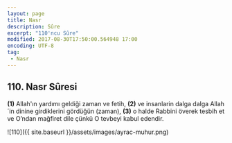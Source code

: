 ```yaml
---
layout: page
title: Nasr
description: Sûre
excerpt: "110'ncu Sûre"
modified: 2017-08-30T17:50:00.564948 17:00
encoding: UTF-8
tag: 
 - Nasr
---
```


## 110. Nasr Sûresi

**(1)** Allah'ın yardımı geldiği zaman ve fetih,
**(2)** ve insanlarin dalga dalga Allah´in dinine  girdiklerini gördüğün (zaman),
**(3)** o halde Rabbini överek tesbih et ve O’ndan mağfiret dile çünkü O tevbeyi kabul edendir.

![110]({{ site.baseurl }}/assets/images/ayrac-muhur.png)
